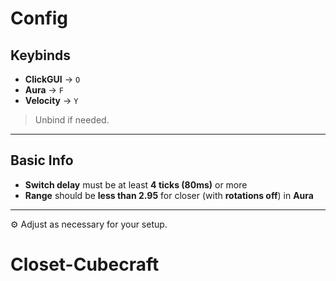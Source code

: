 # Config

## Keybinds
- **ClickGUI** → `O`
- **Aura** → `F`
- **Velocity** → `Y`

> Unbind if needed.

---

## Basic Info
- **Switch delay** must be at least **4 ticks (80ms)** or more  
- **Range** should be **less than 2.95** for closer (with **rotations off**) in **Aura**

---

⚙️ Adjust as necessary for your setup.
# Closet-Cubecraft
